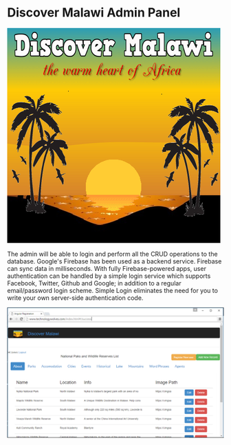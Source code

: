 # Discover Malawi Admin Panel

![alt tag](https://github.com/jamesngondo2013/DiscoverMalawi/blob/master/images/icon.png)

The admin will be able to login and perform all the CRUD operations to the database.
Google's Firebase has been used as a backend service. Firebase can sync data in milliseconds. With fully Firebase-powered apps, user authentication can be handled by a simple login service which supports Facebook, Twitter, Github and Google; in addition to a regular email/password login scheme. Simple Login eliminates the need for you to write your own server-side authentication code.

![alt tag](https://github.com/jamesngondo2013/DiscoverMalawi/blob/master/images/success_page.PNG)
